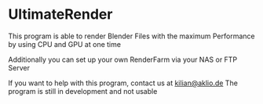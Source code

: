 # UltimateRender

This program is able to render Blender Files with the maximum Performance by using CPU and GPU at one time

Additionally you can set up your own RenderFarm via your NAS or FTP Server

If you want to help with this program, contact us at <kilian@aklio.de>
The program is still in development and not usable
